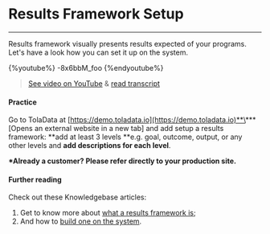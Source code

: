 # Results Framework Setup

---

Results framework visually presents results expected of your programs. Let's have a look how you can set it up on the system.

{%youtube%} -8x6bbM_foo {%endyoutube%}  
> [See video on YouTube](https://www.youtube.com/embed/-8x6bbM_foo?rel=0) & [read transcript](https://docs.google.com/document/d/1DCaeMviBwSO5hGSfeh6Y9McPI6D1dzxJyDs5kKa4wug/edit#heading=h.stwrw4id2ydy)

#### Practice

Go to TolaData at [https://demo.toladata.io](https://demo.toladata.io)**\*** \[Opens an external website in a new tab\] and add setup a results framework: **add at least 3 levels **e.g. goal, outcome, output, or any other levels and **add descriptions for each level**.

**\*Already a customer? Please refer directly to your production site.**

#### Further reading

Check out these Knowledgebase articles: 

1. Get to know more about [what a results framework is](https://help.toladata.com/6-programs/what-is-a-results-framework.html);
2. And how to [build one on the system](https://help.toladata.com/6-programs/adding-levels.html).





